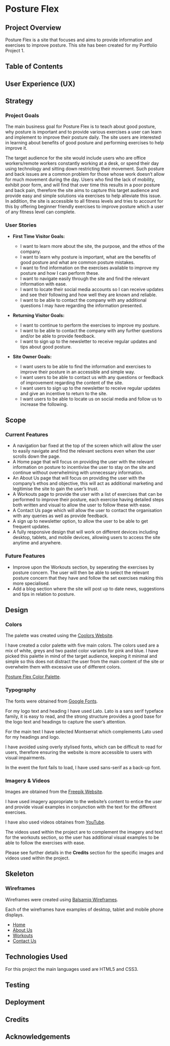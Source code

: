 # Posture Flex

## Project Overview

Posture Flex is a site that focuses and aims to provide information and exercises to improve posture. This site has been created for my Portfolio Project 1.

## Table of Contents

## User Experience (UX)

## Strategy

### Project Goals

The main business goal for Posture Flex is to teach about good posture, why posture is important and to provide various exercises a user can learn and implement to improve their posture daily. The site users are interested in learning about benefits of good posture and performing exercises to help improve it. 

The target audience for the site would include users who are office workers/remote workers constantly working at a desk, or spend their day using technology and sitting down restricting their movement. Such posture and back issues are a common problem for those whose work doesn’t allow for much movement during the day. Users who find the lack of mobility, exhibit poor form, and will find that over time this results in a poor posture and back pain, therefore the site aims to capture this target audience and provide easy and simple solutions via exercises to help alleviate this issue. In addition, the site is accessible to all fitness levels and tries to account for this by offering beginner friendly exercises to improve posture which a user of any fitness level can complete.

### User Stories

* __First Time Visitor Goals:__

    * I want to learn more about the site, the purpose, and the ethos of the company.
    * I want to learn why posture is important, what are the benefits of good posture and what are common posture mistakes.
    * I want to find information on the exercises available to improve my posture and how I can perform these.
    * I want to navigate easily through the site and find the relevant information with ease.
    * I want to locate their social media accounts so I can receive updates and see their following and how well they are known and reliable.
    * I want to be able to contact the company with any additional questions I may have regarding the information presented.

* __Returning Visitor Goals:__

    * I want to continue to perform the exercises to improve my posture.
    * I want to be able to contact the company with any further questions and/or be able to provide feedback.
    * I want to sign up to the newsletter to receive regular updates and tips about good posture.

* __Site Owner Goals:__

    * I want users to be able to find the information and exercises to improve their posture in an accessible and simple way.
    * I want users to be able to contact us with any questions or feedback of improvement regarding the content of the site.
    * I want users to sign up to the newsletter to receive regular updates and give an incentive to return to the site.
    * I want users to be able to locate us on social media and follow us to increase the following.

## Scope

### Current Features

* A navigation bar fixed at the top of the screen which will allow the user to easily navigate and find the relevant sections even when the user scrolls down the page.
* A Home page that will focus on providing the user with the relevant information on posture to incentivise the user to stay on the site and continue without overwhelming with unnecessary information.
* An About Us page that will focus on providing the user with the company’s ethos and objective, this will act as additional marketing and legitimise the site to gain the user’s trust.
* A Workouts page to provide the user with a list of exercises that can be performed to improve their posture, each exercise having detailed steps both written and visual to allow the user to follow these with ease.
* A Contact Us page which will allow the user to contact the organisation with any queries as well as provide feedback.
* A sign up to newsletter option, to allow the user to be able to get frequent updates.
* A fully responsive design that will work on different devices including desktop, tablets, and mobile devices, allowing users to access the site anytime and anywhere.

### Future Features

* Improve upon the Workouts section, by seperating the exercises by posture concern. The user will then be able to select the relevant posture concern that they have and follow the set exercises making this more specialised.
* Add a blog section where the site will post up to date news, suggestions and tips in relation to posture.

## Design

### Colors

The palette was created using the [Coolors Website](https://www.coolors.co).

I have created a color palette with five main colors. The colors used are a mix of white, greys and two pastel color variants for pink and blue. I have picked this palette in mind of the target audience, keeping it minimal and simple so this does not distract the user from the main content of the site or overwhelm them with excessive use of different colors.

[Posture Flex Color Palette](assets/images/posture-flex-color-palette.png).

### Typography

The fonts were obtained from [Google Fonts](https://fonts.google.com/).

For my logo text and heading I have used Lato. Lato is a sans serif typeface family, it is easy to read, and the strong structure provides a good base for the logo text and headings to capture the user’s attention.

For the main text I have selected Montserrat which complements Lato used for my headings and logo. 

I have avoided using overly stylised fonts, which can be difficult to read for users, therefore ensuring the website is more accessible to users with visual impairments.

In the event the font fails to load, I have used sans-serif as a back-up font.

### Imagery & Videos

Images are obtained from the [Freepik Website](https://www.freepik.com/).

I have used imagery appropriate to the website’s content to entice the user and provide visual examples in conjunction with the text for the different exercises.

I have also used videos obtaines from [YouTube](https://www.youtube.com).

The videos used within the project are to complement the imagery and text for the workouts section, so the user has additional visual examples to be able to follow the exercises with ease.

Please see further details in the __Credits__ section for the specific images and videos used within the project.

## Skeleton

### Wireframes

Wireframes were created using [Balsamiq Wireframes](https://www.balsamiq.com/).

Each of the wireframes have examples of desktop, tablet and mobile phone displays.

* [Home](assets/images/home.png)
* [About Us](assets/images/about-us.png)
* [Workouts](assets/images/workouts.png)
* [Contact Us](assets/images/contact-us.png)

## Technologies Used

For this project the main languages used are HTML5 and CSS3.

## Testing

## Deployment

## Credits

## Acknowledgements